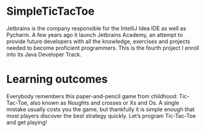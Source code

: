 # SimpleTicTacToe

Jetbrains is the company responsible for the IntelliJ Idea IDE as well as Pycharm. A few years ago it launch Jetbrains Academy, an attempt to provide future developers with all the knowledge, exercises and projects needed to become proficient programmers. This is the fourth project I enroll into its Java Developer Track.

# Learning outcomes

Everybody remembers this paper-and-pencil game from childhood: Tic-Tac-Toe, also known as Noughts and crosses or Xs and Os. A single mistake usually costs you the game, but thankfully it is simple enough that most players discover the best strategy quickly. Let’s program Tic-Tac-Toe and get playing!
